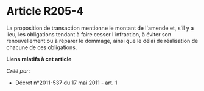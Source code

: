# Article R205-4

La proposition de transaction mentionne le montant de l'amende et, s'il y a lieu, les obligations tendant à faire cesser
l'infraction, à éviter son renouvellement ou à réparer le dommage, ainsi que le délai de réalisation de chacune de ces
obligations.

**Liens relatifs à cet article**

_Créé par_:

  - Décret n°2011-537 du 17 mai 2011 - art. 1
